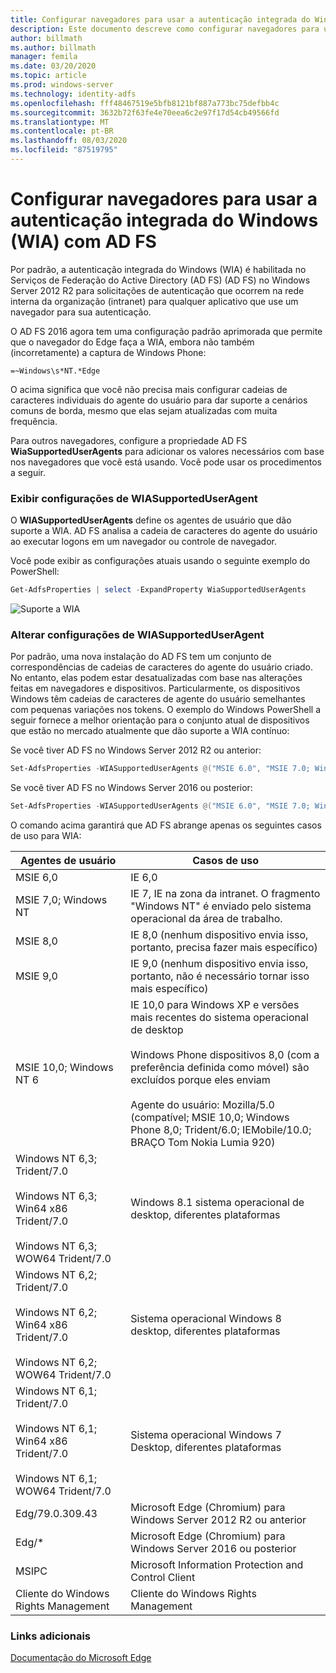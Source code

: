 ```yaml
---
title: Configurar navegadores para usar a autenticação integrada do Windows (WIA) com AD FS
description: Este documento descreve como configurar navegadores para usar o WIA com AD FS
author: billmath
ms.author: billmath
manager: femila
ms.date: 03/20/2020
ms.topic: article
ms.prod: windows-server
ms.technology: identity-adfs
ms.openlocfilehash: fff48467519e5bfb8121bf887a773bc75defbb4c
ms.sourcegitcommit: 3632b72f63fe4e70eea6c2e97f17d54cb49566fd
ms.translationtype: MT
ms.contentlocale: pt-BR
ms.lasthandoff: 08/03/2020
ms.locfileid: "87519795"
---
```

# <a name="configure-browsers-to-use-windows-integrated-authentication-wia-with-ad-fs"></a>Configurar navegadores para usar a autenticação integrada do Windows (WIA) com AD FS

Por padrão, a autenticação integrada do Windows (WIA) é habilitada no Serviços de Federação do Active Directory (AD FS) (AD FS) no Windows Server 2012 R2 para solicitações de autenticação que ocorrem na rede interna da organização (intranet) para qualquer aplicativo que use um navegador para sua autenticação.

O AD FS 2016 agora tem uma configuração padrão aprimorada que permite que o navegador do Edge faça a WIA, embora não também (incorretamente) a captura de Windows Phone:

```
=~Windows\s*NT.*Edge
```

O acima significa que você não precisa mais configurar cadeias de caracteres individuais do agente do usuário para dar suporte a cenários comuns de borda, mesmo que elas sejam atualizadas com muita frequência.

Para outros navegadores, configure a propriedade AD FS **WiaSupportedUserAgents** para adicionar os valores necessários com base nos navegadores que você está usando.  Você pode usar os procedimentos a seguir.

### <a name="view-wiasupporteduseragent-settings"></a>Exibir configurações de WIASupportedUserAgent

O **WIASupportedUserAgents** define os agentes de usuário que dão suporte a WIA. AD FS analisa a cadeia de caracteres do agente do usuário ao executar logons em um navegador ou controle de navegador.

Você pode exibir as configurações atuais usando o seguinte exemplo do PowerShell:

```powershell
Get-AdfsProperties | select -ExpandProperty WiaSupportedUserAgents
```

![Suporte a WIA](../operations/media/Configure-AD-FS-Browser-WIA/wiasupport.png)

### <a name="change-wiasupporteduseragent-settings"></a>Alterar configurações de WIASupportedUserAgent
Por padrão, uma nova instalação do AD FS tem um conjunto de correspondências de cadeias de caracteres do agente do usuário criado. No entanto, elas podem estar desatualizadas com base nas alterações feitas em navegadores e dispositivos. Particularmente, os dispositivos Windows têm cadeias de caracteres de agente do usuário semelhantes com pequenas variações nos tokens. O exemplo do Windows PowerShell a seguir fornece a melhor orientação para o conjunto atual de dispositivos que estão no mercado atualmente que dão suporte a WIA contínuo:

Se você tiver AD FS no Windows Server 2012 R2 ou anterior:

```powershell
Set-AdfsProperties -WIASupportedUserAgents @("MSIE 6.0", "MSIE 7.0; Windows NT", "MSIE 8.0", "MSIE 9.0", "MSIE 10.0; Windows NT 6", "Windows NT 6.3; Trident/7.0", "Windows NT 6.3; Win64; x64; Trident/7.0", "Windows NT 6.3; WOW64; Trident/7.0", "Windows NT 6.2; Trident/7.0", "Windows NT 6.2; Win64; x64; Trident/7.0", "Windows NT 6.2; WOW64; Trident/7.0", "Windows NT 6.1; Trident/7.0", "Windows NT 6.1; Win64; x64; Trident/7.0", "Windows NT 6.1; WOW64; Trident/7.0", "MSIPC", "Windows Rights Management Client", "Edg/79.0.309.43")
```

Se você tiver AD FS no Windows Server 2016 ou posterior:

```powershell
Set-AdfsProperties -WIASupportedUserAgents @("MSIE 6.0", "MSIE 7.0; Windows NT", "MSIE 8.0", "MSIE 9.0", "MSIE 10.0; Windows NT 6", "Windows NT 6.3; Trident/7.0", "Windows NT 6.3; Win64; x64; Trident/7.0", "Windows NT 6.3; WOW64; Trident/7.0", "Windows NT 6.2; Trident/7.0", "Windows NT 6.2; Win64; x64; Trident/7.0", "Windows NT 6.2; WOW64; Trident/7.0", "Windows NT 6.1; Trident/7.0", "Windows NT 6.1; Win64; x64; Trident/7.0", "Windows NT 6.1; WOW64; Trident/7.0", "MSIPC", "Windows Rights Management Client", "Edg/*")
```

O comando acima garantirá que AD FS abrange apenas os seguintes casos de uso para WIA:

|Agentes de usuário|Casos de uso|
|-----|-----|
|MSIE 6,0|IE 6,0|
|MSIE 7,0; Windows NT|IE 7, IE na zona da intranet. O fragmento "Windows NT" é enviado pelo sistema operacional da área de trabalho.|
|MSIE 8,0|IE 8,0 (nenhum dispositivo envia isso, portanto, precisa fazer mais específico)|
|MSIE 9,0|IE 9,0 (nenhum dispositivo envia isso, portanto, não é necessário tornar isso mais específico)|
|MSIE 10,0; Windows NT 6|IE 10,0 para Windows XP e versões mais recentes do sistema operacional de desktop</br></br>Windows Phone dispositivos 8,0 (com a preferência definida como móvel) são excluídos porque eles enviam</br></br>Agente do usuário: Mozilla/5.0 (compatível; MSIE 10,0; Windows Phone 8,0; Trident/6.0; IEMobile/10.0; BRAÇO Tom Nokia Lumia 920)|
|Windows NT 6,3; Trident/7.0</br></br>Windows NT 6,3; Win64 x86 Trident/7.0</br></br>Windows NT 6,3; WOW64 Trident/7.0| Windows 8.1 sistema operacional de desktop, diferentes plataformas|
|Windows NT 6,2; Trident/7.0</br></br>Windows NT 6,2; Win64 x86 Trident/7.0</br></br>Windows NT 6,2; WOW64 Trident/7.0|Sistema operacional Windows 8 desktop, diferentes plataformas|
|Windows NT 6,1; Trident/7.0</br></br>Windows NT 6,1; Win64 x86 Trident/7.0</br></br>Windows NT 6,1; WOW64 Trident/7.0|Sistema operacional Windows 7 Desktop, diferentes plataformas|
|Edg/79.0.309.43 | Microsoft Edge (Chromium) para Windows Server 2012 R2 ou anterior |
|Edg/*| Microsoft Edge (Chromium) para Windows Server 2016 ou posterior|
|MSIPC| Microsoft Information Protection and Control Client|
|Cliente do Windows Rights Management|Cliente do Windows Rights Management|

### <a name="additional-links"></a>Links adicionais

[Documentação do Microsoft Edge](/microsoft-edge/web-platform/user-agent-string)

